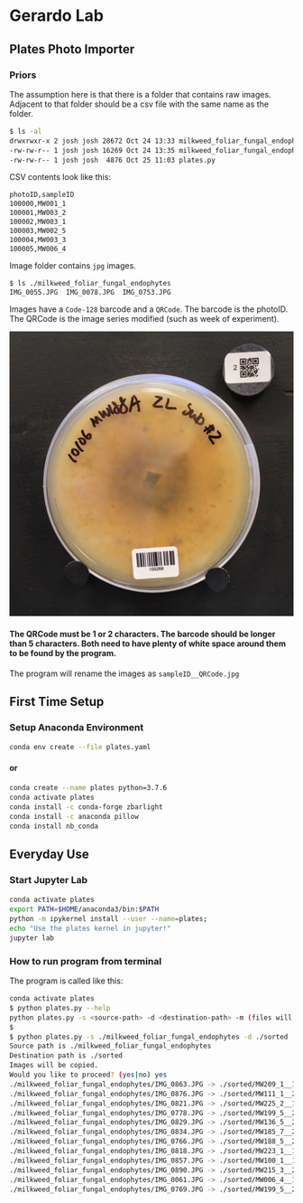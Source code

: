 # Gerardo Lab

## Plates Photo Importer

### Priors

The assumption here is that there is a folder that contains raw images. Adjacent to that folder should be a csv file with the same name as the folder.

```bash
$ ls -al
drwxrwxr-x 2 josh josh 28672 Oct 24 13:33 milkweed_foliar_fungal_endophytes
-rw-rw-r-- 1 josh josh 16269 Oct 24 13:35 milkweed_foliar_fungal_endophytes.csv
-rw-rw-r-- 1 josh josh  4876 Oct 25 11:03 plates.py
```

CSV contents look like this:

```csv
photoID,sampleID
100000,MW001_1
100001,MW003_2
100002,MW003_1
100003,MW002_5
100004,MW003_3
100005,MW006_4
```

Image folder contains `jpg` images.

```
$ ls ./milkweed_foliar_fungal_endophytes
IMG_0055.JPG  IMG_0078.JPG  IMG_0753.JPG
```

Images have a `Code-128` barcode and a `QRCode`. The barcode is the photoID. The QRCode is the image series modified (such as week of experiment).

![Example Image](example.jpg?raw=true)

#### The QRCode must be 1 or 2 characters. The barcode should be longer than 5 characters. Both need to have plenty of white space around them to be found by the program.

The program will rename the images as `sampleID__QRCode.jpg`

## First Time Setup

### Setup Anaconda Environment

```bash
conda env create --file plates.yaml
```

#### or

```bash
conda create --name plates python=3.7.6
conda activate plates
conda install -c conda-forge zbarlight
conda install -c anaconda pillow
conda install nb_conda
```

## Everyday Use

### Start Jupyter Lab

```bash
conda activate plates
export PATH=$HOME/anaconda3/bin:$PATH
python -m ipykernel install --user --name=plates;
echo "Use the plates kernel in jupyter!"
jupyter lab
```

### How to run program from terminal

The program is called like this:

```bash
conda activate plates
$ python plates.py --help
python plates.py -s <source-path> -d <destination-path> -m (files will be moved rather than copied) -f (run without prompt for automated scripting)
$
$ python plates.py -s ./milkweed_foliar_fungal_endophytes -d ./sorted
Source path is ./milkweed_foliar_fungal_endophytes
Destination path is ./sorted
Images will be copied.
Would you like to proceed? (yes|no) yes
./milkweed_foliar_fungal_endophytes/IMG_0863.JPG -> ./sorted/MW209_1__1.jpg
./milkweed_foliar_fungal_endophytes/IMG_0876.JPG -> ./sorted/MW111_1__2.jpg
./milkweed_foliar_fungal_endophytes/IMG_0821.JPG -> ./sorted/MW225_2__1.jpg
./milkweed_foliar_fungal_endophytes/IMG_0778.JPG -> ./sorted/MW199_5__2.jpg
./milkweed_foliar_fungal_endophytes/IMG_0829.JPG -> ./sorted/MW136_5__2.jpg
./milkweed_foliar_fungal_endophytes/IMG_0834.JPG -> ./sorted/MW185_7__2.jpg
./milkweed_foliar_fungal_endophytes/IMG_0766.JPG -> ./sorted/MW188_5__2.jpg
./milkweed_foliar_fungal_endophytes/IMG_0818.JPG -> ./sorted/MW223_1__1.jpg
./milkweed_foliar_fungal_endophytes/IMG_0857.JPG -> ./sorted/MW100_1__1.jpg
./milkweed_foliar_fungal_endophytes/IMG_0890.JPG -> ./sorted/MW215_3__2.jpg
./milkweed_foliar_fungal_endophytes/IMG_0061.JPG -> ./sorted/MW006_4__1.jpg
./milkweed_foliar_fungal_endophytes/IMG_0769.JPG -> ./sorted/MW199_5__2.jpg
```
